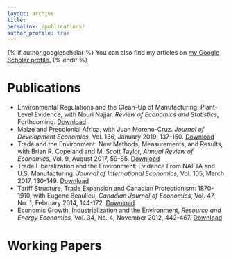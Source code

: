 ```yaml
---
layout: archive
title:
permalink: /publications/
author_profile: true
---
```


{% if author.googlescholar %}
  You can also find my articles on <u><a href="{{author.googlescholar}}">my Google Scholar profile</a>.</u>
{% endif %}

Publications
======
* Environmental Regulations and the Clean-Up of Manufacturing: Plant-Level Evidence, with Nouri Najjar. *Review of Economics and Statistics*, Forthcoming. [Download](https://www.mitpressjournals.org/doi/abs/10.1162/rest_a_00904)
* Maize and Precolonial Africa, with Juan Moreno-Cruz. *Journal of Development Economics*, Vol. 136, January 2019, 137-150. [Download](https://www.sciencedirect.com/science/article/pii/S0304387818303195)
* Trade and the Environment: New Methods, Measurements, and Results, with Brian R. Copeland and M. Scott Taylor, *Annual Review of Economics*, Vol. 9, August 2017, 59-85. [Download](https://www.annualreviews.org/doi/abs/10.1146/annurev-economics-063016-103756)
* Trade Liberalization and the Environment: Evidence From NAFTA and U.S. Manufacturing. *Journal of International Economics*, Vol. 105, March 2017, 130-149. [Download](https://www.sciencedirect.com/science/article/pii/S0022199617300077)
* Tariff Structure, Trade Expansion and Canadian Protectionism: 1870-1910, with Eugene Beaulieu, *Canadian Journal of Economics*, Vol. 47, No. 1, February 2014, 144-172. [Download](https://onlinelibrary.wiley.com/doi/abs/10.1111/caje.12065)
* Economic Growth, Industrialization and the Environment, *Resource and Energy Economics*, Vol. 34, No. 4, November 2012, 442-467. [Download](https://www.sciencedirect.com/science/article/pii/S0928765512000206)

  
Working Papers
======



